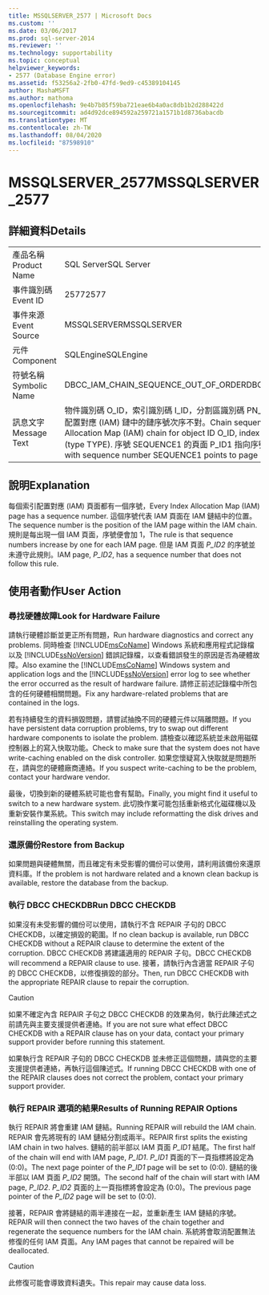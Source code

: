```yaml
---
title: MSSQLSERVER_2577 | Microsoft Docs
ms.custom: ''
ms.date: 03/06/2017
ms.prod: sql-server-2014
ms.reviewer: ''
ms.technology: supportability
ms.topic: conceptual
helpviewer_keywords:
- 2577 (Database Engine error)
ms.assetid: f53256a2-2fb0-47fd-9ed9-c45389104145
author: MashaMSFT
ms.author: mathoma
ms.openlocfilehash: 9e4b7b85f59ba721eae6b4a0ac8db1b2d288422d
ms.sourcegitcommit: ad4d92dce894592a259721a1571b1d8736abacdb
ms.translationtype: MT
ms.contentlocale: zh-TW
ms.lasthandoff: 08/04/2020
ms.locfileid: "87598910"
---
```

# <a name="mssqlserver_2577"></a><span data-ttu-id="162e6-102">MSSQLSERVER_2577</span><span class="sxs-lookup"><span data-stu-id="162e6-102">MSSQLSERVER_2577</span></span>
    
## <a name="details"></a><span data-ttu-id="162e6-103">詳細資料</span><span class="sxs-lookup"><span data-stu-id="162e6-103">Details</span></span>  
  
|||  
|-|-|  
|<span data-ttu-id="162e6-104">產品名稱</span><span class="sxs-lookup"><span data-stu-id="162e6-104">Product Name</span></span>|<span data-ttu-id="162e6-105">SQL Server</span><span class="sxs-lookup"><span data-stu-id="162e6-105">SQL Server</span></span>|  
|<span data-ttu-id="162e6-106">事件識別碼</span><span class="sxs-lookup"><span data-stu-id="162e6-106">Event ID</span></span>|<span data-ttu-id="162e6-107">2577</span><span class="sxs-lookup"><span data-stu-id="162e6-107">2577</span></span>|  
|<span data-ttu-id="162e6-108">事件來源</span><span class="sxs-lookup"><span data-stu-id="162e6-108">Event Source</span></span>|<span data-ttu-id="162e6-109">MSSQLSERVER</span><span class="sxs-lookup"><span data-stu-id="162e6-109">MSSQLSERVER</span></span>|  
|<span data-ttu-id="162e6-110">元件</span><span class="sxs-lookup"><span data-stu-id="162e6-110">Component</span></span>|<span data-ttu-id="162e6-111">SQLEngine</span><span class="sxs-lookup"><span data-stu-id="162e6-111">SQLEngine</span></span>|  
|<span data-ttu-id="162e6-112">符號名稱</span><span class="sxs-lookup"><span data-stu-id="162e6-112">Symbolic Name</span></span>|<span data-ttu-id="162e6-113">DBCC_IAM_CHAIN_SEQUENCE_OUT_OF_ORDER</span><span class="sxs-lookup"><span data-stu-id="162e6-113">DBCC_IAM_CHAIN_SEQUENCE_OUT_OF_ORDER</span></span>|  
|<span data-ttu-id="162e6-114">訊息文字</span><span class="sxs-lookup"><span data-stu-id="162e6-114">Message Text</span></span>|<span data-ttu-id="162e6-115">物件識別碼 O_ID，索引識別碼 I_ID，分割區識別碼 PN_ID，配置單位識別碼 A_ID (類型 TYPE) 的索引配置對應 (IAM) 鏈中的鏈序號次序不對。</span><span class="sxs-lookup"><span data-stu-id="162e6-115">Chain sequence numbers out of order in the Index Allocation Map (IAM) chain for object ID O_ID, index ID I_ID, partition ID PN_ID, alloc unit ID A_ID (type TYPE).</span></span> <span data-ttu-id="162e6-116">序號 SEQUENCE1 的頁面 P_ID1 指向序號 SEQUENCE2 的頁面 P_ID2。</span><span class="sxs-lookup"><span data-stu-id="162e6-116">Page P_ID1 with sequence number SEQUENCE1 points to page P_ID2 with sequence number SEQUENCE2.</span></span>|  
  
## <a name="explanation"></a><span data-ttu-id="162e6-117">說明</span><span class="sxs-lookup"><span data-stu-id="162e6-117">Explanation</span></span>  
 <span data-ttu-id="162e6-118">每個索引配置對應 (IAM) 頁面都有一個序號，</span><span class="sxs-lookup"><span data-stu-id="162e6-118">Every Index Allocation Map (IAM) page has a sequence number.</span></span> <span data-ttu-id="162e6-119">這個序號代表 IAM 頁面在 IAM 鏈結中的位置。</span><span class="sxs-lookup"><span data-stu-id="162e6-119">The sequence number is the position of the IAM page within the IAM chain.</span></span> <span data-ttu-id="162e6-120">規則是每出現一個 IAM 頁面，序號便會加 1，</span><span class="sxs-lookup"><span data-stu-id="162e6-120">The rule is that sequence numbers increase by one for each IAM page.</span></span> <span data-ttu-id="162e6-121">但是 IAM 頁面 *P_ID2* 的序號並未遵守此規則。</span><span class="sxs-lookup"><span data-stu-id="162e6-121">IAM page, *P_ID2*, has a sequence number that does not follow this rule.</span></span>  
  
## <a name="user-action"></a><span data-ttu-id="162e6-122">使用者動作</span><span class="sxs-lookup"><span data-stu-id="162e6-122">User Action</span></span>  
  
### <a name="look-for-hardware-failure"></a><span data-ttu-id="162e6-123">尋找硬體故障</span><span class="sxs-lookup"><span data-stu-id="162e6-123">Look for Hardware Failure</span></span>  
 <span data-ttu-id="162e6-124">請執行硬體診斷並更正所有問題，</span><span class="sxs-lookup"><span data-stu-id="162e6-124">Run hardware diagnostics and correct any problems.</span></span> <span data-ttu-id="162e6-125">同時檢查 [!INCLUDE[msCoName](../../includes/msconame-md.md)] Windows 系統和應用程式記錄檔以及 [!INCLUDE[ssNoVersion](../../includes/ssnoversion-md.md)] 錯誤記錄檔，以查看錯誤發生的原因是否為硬體故障。</span><span class="sxs-lookup"><span data-stu-id="162e6-125">Also examine the [!INCLUDE[msCoName](../../includes/msconame-md.md)] Windows system and application logs and the [!INCLUDE[ssNoVersion](../../includes/ssnoversion-md.md)] error log to see whether the error occurred as the result of hardware failure.</span></span> <span data-ttu-id="162e6-126">請修正前述記錄檔中所包含的任何硬體相關問題。</span><span class="sxs-lookup"><span data-stu-id="162e6-126">Fix any hardware-related problems that are contained in the logs.</span></span>  
  
 <span data-ttu-id="162e6-127">若有持續發生的資料損毀問題，請嘗試抽換不同的硬體元件以隔離問題。</span><span class="sxs-lookup"><span data-stu-id="162e6-127">If you have persistent data corruption problems, try to swap out different hardware components to isolate the problem.</span></span> <span data-ttu-id="162e6-128">請檢查以確認系統並未啟用磁碟控制器上的寫入快取功能。</span><span class="sxs-lookup"><span data-stu-id="162e6-128">Check to make sure that the system does not have write-caching enabled on the disk controller.</span></span> <span data-ttu-id="162e6-129">如果您懷疑寫入快取就是問題所在，請與您的硬體廠商連絡。</span><span class="sxs-lookup"><span data-stu-id="162e6-129">If you suspect write-caching to be the problem, contact your hardware vendor.</span></span>  
  
 <span data-ttu-id="162e6-130">最後，切換到新的硬體系統可能也會有幫助。</span><span class="sxs-lookup"><span data-stu-id="162e6-130">Finally, you might find it useful to switch to a new hardware system.</span></span> <span data-ttu-id="162e6-131">此切換作業可能包括重新格式化磁碟機以及重新安裝作業系統。</span><span class="sxs-lookup"><span data-stu-id="162e6-131">This switch may include reformatting the disk drives and reinstalling the operating system.</span></span>  
  
### <a name="restore-from-backup"></a><span data-ttu-id="162e6-132">還原備份</span><span class="sxs-lookup"><span data-stu-id="162e6-132">Restore from Backup</span></span>  
 <span data-ttu-id="162e6-133">如果問題與硬體無關，而且確定有未受影響的備份可以使用，請利用該備份來還原資料庫。</span><span class="sxs-lookup"><span data-stu-id="162e6-133">If the problem is not hardware related and a known clean backup is available, restore the database from the backup.</span></span>  
  
### <a name="run-dbcc-checkdb"></a><span data-ttu-id="162e6-134">執行 DBCC CHECKDB</span><span class="sxs-lookup"><span data-stu-id="162e6-134">Run DBCC CHECKDB</span></span>  
 <span data-ttu-id="162e6-135">如果沒有未受影響的備份可以使用，請執行不含 REPAIR 子句的 DBCC CHECKDB，以確定損毀的範圍。</span><span class="sxs-lookup"><span data-stu-id="162e6-135">If no clean backup is available, run DBCC CHECKDB without a REPAIR clause to determine the extent of the corruption.</span></span> <span data-ttu-id="162e6-136">DBCC CHECKDB 將建議適用的 REPAIR 子句。</span><span class="sxs-lookup"><span data-stu-id="162e6-136">DBCC CHECKDB will recommend a REPAIR clause to use.</span></span> <span data-ttu-id="162e6-137">接著，請執行內含適當 REPAIR 子句的 DBCC CHECKDB，以修復損毀的部分。</span><span class="sxs-lookup"><span data-stu-id="162e6-137">Then, run DBCC CHECKDB with the appropriate REPAIR clause to repair the corruption.</span></span>  
  
> [!CAUTION]  
>  <span data-ttu-id="162e6-138">如果不確定內含 REPAIR 子句之 DBCC CHECKDB 的效果為何，執行此陳述式之前請先與主要支援提供者連絡。</span><span class="sxs-lookup"><span data-stu-id="162e6-138">If you are not sure what effect DBCC CHECKDB with a REPAIR clause has on your data, contact your primary support provider before running this statement.</span></span>  
  
 <span data-ttu-id="162e6-139">如果執行含 REPAIR 子句的 DBCC CHECKDB 並未修正這個問題，請與您的主要支援提供者連絡，再執行這個陳述式。</span><span class="sxs-lookup"><span data-stu-id="162e6-139">If running DBCC CHECKDB with one of the REPAIR clauses does not correct the problem, contact your primary support provider.</span></span>  
  
### <a name="results-of-running-repair-options"></a><span data-ttu-id="162e6-140">執行 REPAIR 選項的結果</span><span class="sxs-lookup"><span data-stu-id="162e6-140">Results of Running REPAIR Options</span></span>  
 <span data-ttu-id="162e6-141">執行 REPAIR 將會重建 IAM 鏈結。</span><span class="sxs-lookup"><span data-stu-id="162e6-141">Running REPAIR will rebuild the IAM chain.</span></span> <span data-ttu-id="162e6-142">REPAIR 會先將現有的 IAM 鏈結分割成兩半。</span><span class="sxs-lookup"><span data-stu-id="162e6-142">REPAIR first splits the existing IAM chain in two halves.</span></span> <span data-ttu-id="162e6-143">鏈結的前半部以 IAM 頁面 *P_ID1* 結尾。</span><span class="sxs-lookup"><span data-stu-id="162e6-143">The first half of the chain will end with IAM page, *P_ID1*.</span></span> <span data-ttu-id="162e6-144">*P_ID1* 頁面的下一頁指標將設定為 (0:0)。</span><span class="sxs-lookup"><span data-stu-id="162e6-144">The next page pointer of the *P_ID1* page will be set to (0:0).</span></span> <span data-ttu-id="162e6-145">鏈結的後半部以 IAM 頁面 *P_ID2* 開頭。</span><span class="sxs-lookup"><span data-stu-id="162e6-145">The second half of the chain will start with IAM page, *P_ID2*.</span></span> <span data-ttu-id="162e6-146">*P_ID2* 頁面的上一頁指標將會設定為 (0:0)。</span><span class="sxs-lookup"><span data-stu-id="162e6-146">The previous page pointer of the *P_ID2* page will be set to (0:0).</span></span>  
  
 <span data-ttu-id="162e6-147">接著，REPAIR 會將鏈結的兩半連接在一起，並重新產生 IAM 鏈結的序號。</span><span class="sxs-lookup"><span data-stu-id="162e6-147">REPAIR will then connect the two haves of the chain together and regenerate the sequence numbers for the IAM chain.</span></span> <span data-ttu-id="162e6-148">系統將會取消配置無法修復的任何 IAM 頁面。</span><span class="sxs-lookup"><span data-stu-id="162e6-148">Any IAM pages that cannot be repaired will be deallocated.</span></span>  
  
> [!CAUTION]  
>  <span data-ttu-id="162e6-149">此修復可能會導致資料遺失。</span><span class="sxs-lookup"><span data-stu-id="162e6-149">This repair may cause data loss.</span></span>  
  
  

